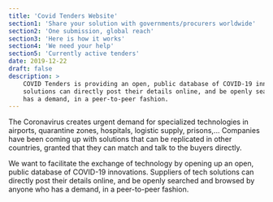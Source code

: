 ```yaml
---
title: 'Covid Tenders Website'
section1: 'Share your solution with governments/procurers worldwide'
section2: 'One submission, global reach'
section3: 'Here is how it works'
section4: 'We need your help'
section5: 'Currently active tenders'
date: 2019-12-22
draft: false
description: >
    COVID Tenders is providing an open, public database of COVID-19 innovations. Suppliers of tech
    solutions can directly post their details online, and be openly searched and browsed by anyone who
    has a demand, in a peer-to-peer fashion.
---
```


The Coronavirus creates urgent demand for specialized technologies in airports, quarantine zones,
hospitals, logistic supply, prisons,... Companies have been coming up with solutions that can be
replicated in other countries, granted that they can match and talk to the buyers directly.

We want to facilitate the exchange of technology by opening up an open, public database of COVID-19
innovations. Suppliers of tech solutions can directly post their details online, and be openly
searched and browsed by anyone who has a demand, in a peer-to-peer fashion.